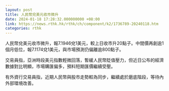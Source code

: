 ```yaml
---
layout: post
title: 人民幣兌美元收市微升
date: 2024-01-18 17:28:32.000000000 +08:00
link: https://news.rthk.hk/rthk/ch/component/k2/1736789-20240118.htm
categories: rthk
---
```


人民幣兌美元收市微升，報7.1946兌1美元，較上日收市升20點子。中間價再創逾1個月低位，報7.1174兌1美元，與市場預測仍偏離逾800點子。

交易員指，亞洲時段美元指數輕微回落，暫緩人民幣貶值壓力，但近日公布的經濟數據對比明顯，市場購匯偏多，預料短期匯價繼續受壓。

有外資行交易員指，近期人民幣與股市走勢較為同步，繼續處於磨底階段，等待內外部環境改善。

